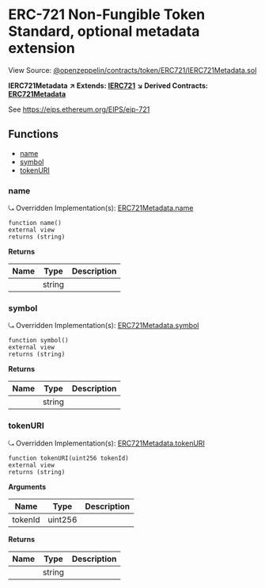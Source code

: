 # ERC-721 Non-Fungible Token Standard, optional metadata extension

View Source: [@openzeppelin/contracts/token/ERC721/IERC721Metadata.sol](https://github.com/Dapp-Wizards/Avastars-Contracts/blob/master/@openzeppelin/contracts/token/ERC721/IERC721Metadata.sol)

**IERC721Metadata** **↗ Extends: [IERC721](contracts/IERC721.md)**
**↘ Derived Contracts: [ERC721Metadata](contracts/ERC721Metadata.md)**

See https://eips.ethereum.org/EIPS/eip-721

## **Functions**

- [name](#name)
- [symbol](#symbol)
- [tokenURI](#tokenuri)

### name

⤿ Overridden Implementation(s): [ERC721Metadata.name](contracts/ERC721Metadata.md#name)

```solidity
function name()
external view
returns (string)
```

**Returns**

| Name        | Type           | Description  |
| ------------- |------------- | -----|
|  | string |  | 

### symbol

⤿ Overridden Implementation(s): [ERC721Metadata.symbol](contracts/ERC721Metadata.md#symbol)

```solidity
function symbol()
external view
returns (string)
```

**Returns**

| Name        | Type           | Description  |
| ------------- |------------- | -----|
|  | string |  | 

### tokenURI

⤿ Overridden Implementation(s): [ERC721Metadata.tokenURI](contracts/ERC721Metadata.md#tokenuri)

```solidity
function tokenURI(uint256 tokenId)
external view
returns (string)
```

**Arguments**

| Name        | Type           | Description  |
| ------------- |------------- | -----|
| tokenId | uint256 |  | 

**Returns**

| Name        | Type           | Description  |
| ------------- |------------- | -----|
|  | string |  | 

